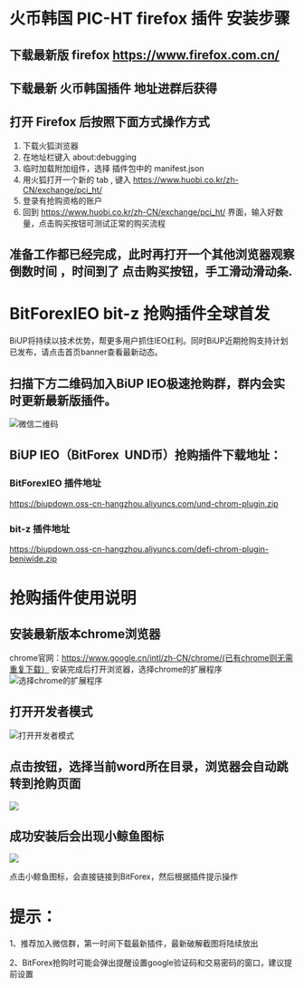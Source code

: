 # 火币韩国 PIC-HT firefox 插件 安装步骤
## 下载最新版 firefox https://www.firefox.com.cn/
## 下载最新 火币韩国插件 地址进群后获得 
## 打开 Firefox 后按照下面方式操作方式
1. 下载火狐浏览器
2. 在地址栏键入 about:debugging
3. 临时加载附加组件，选择  插件包中的 manifest.json
4. 用火狐打开一个新的 tab , 键入 https://www.huobi.co.kr/zh-CN/exchange/pci_ht/
5. 登录有抢购资格的账户
6. 回到 https://www.huobi.co.kr/zh-CN/exchange/pci_ht/ 界面，输入好数量，点击购买按钮可测试正常的购买流程

## 准备工作都已经完成，此时再打开一个其他浏览器观察倒数时间 ，时间到了 点击购买按钮，手工滑动滑动条.


# BitForexIEO bit-z 抢购插件全球首发
BiUP将持续以技术优势，帮更多用户抓住IEO红利。同时BiUP近期抢购支持计划已发布，请点击首页banner查看最新动态。

## 扫描下方二维码加入BiUP IEO极速抢购群，群内会实时更新最新版插件。

![微信二维码](http://partner.biup.com/media/uploads/2019/04/09/1554782974930.jpg)

## BiUP IEO（BitForex  UND币）抢购插件下载地址：
### BitForexIEO 插件地址
https://biupdown.oss-cn-hangzhou.aliyuncs.com/und-chrom-plugin.zip

### bit-z 插件地址
https://biupdown.oss-cn-hangzhou.aliyuncs.com/defi-chrom-plugin-beniwide.zip

# 抢购插件使用说明
## 安装最新版本chrome浏览器
chrome官网：https://www.google.cn/intl/zh-CN/chrome/(已有chrome则无需重复下载）
安装完成后打开浏览器，选择chrome的扩展程序
![选择chrome的扩展程序](http://partner.biup.com/media/uploads/2019/04/09/1.png)

## 打开开发者模式
![打开开发者模式](http://partner.biup.com/media/uploads/2019/04/01/2.png)

## 点击按钮，选择当前word所在目录，浏览器会自动跳转到抢购页面
![](http://partner.biup.com/media/uploads/2019/04/01/3.png)
## 成功安装后会出现小鲸鱼图标
![](http://partner.biup.com/media/uploads/2019/04/01/4.png)

点击小鲸鱼图标，会直接链接到BitForex，然后根据插件提示操作

# 提示：

1、推荐加入微信群，第一时间下载最新插件，最新破解截图将陆续放出

2、BitForex抢购时可能会弹出提醒设置google验证码和交易密码的窗口，建议提前设置

